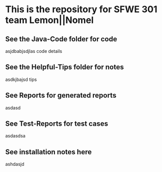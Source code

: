 # This is the repository for SFWE 301 team Lemon||Nomel
## See the Java-Code folder for code
asjdbabjsdjlas code details
## See the Helpful-Tips folder for notes
asdkjbajsd tips 
## See Reports for generated reports
asdasd
## See Test-Reports for test cases
asdasdsa
## See installation notes here
ashdasjd

